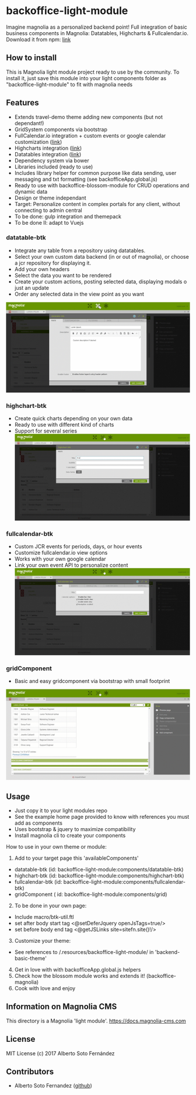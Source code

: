 # backoffice-light-module

Imagine magnolia as a personalized backend point!
Full integration of basic business components in Magnolia: Datatables, Highcharts & Fullcalendar.io.
Download it from npm: [link](https://www.npmjs.com/package/backoffice-magnolia)

## How to install
This is Magnolia light module project ready to use by the community. To install it,
just save this module into your light components folder as "backoffice-light-module" to fit with magnolia needs

## Features

- Extends travel-demo theme adding new components (but not dependant!)
- GridSystem components via bootstrap
- FullCalendar.io integration + custom events or google calendar customization ([link](https://fullcalendar.io/))
- Highcharts integration ([link](https://www.highcharts.com/))
- Datatables integration ([link](https://datatables.net/))
- Dependency system via bower
- Libraries included (ready to use) 
- Includes library helper for common purpose like data sending, user messaging and txt formatting (see backofficeApp.global.js)  
- Ready to use with backoffice-blossom-module for CRUD operations and dynamic data
- Design or theme independant
- Target: Personalize content in complex portals for any client, without connecting to admin central
- To be done: gulp integration and themepack
- To be done II: adapt to Vuejs

### datatable-btk
- Integrate any table from a repository using datatables. 
- Select your own custom data backend (in or out of magnolia), or choose a jcr repository for displaying it.
- Add your own headers
- Select the data you want to be rendered
- Create your custom actions, posting selected data, displaying modals o just an update
- Order any selected data in the view point as you want

![Screenshot](./show-btk-table.gif)

### highchart-btk
- Create quick charts depending on your own data
- Ready to use with different kind of charts
- Support for several series
![Screenshot](./show-btk-chart.gif)

### fullcalendar-btk

- Custom JCR events for periods, days, or hour events
- Customize fullcalendar.io view options
- Works with your own google calendar
- Link your own event API to personalize content
![Screenshot](./show-btk-calendar.gif)

### gridComponent

- Basic and easy gridcomponent via bootstrap with small footprint

![Screenshot](./show-btk-column.gif)

## Usage

- Just copy it to your light modules repo
- See the example home page provided to know with references you must add as components
- Uses bootstrap & jquery to maximize compatibility
- Install magnolia cli to create your components

How to use in your own theme or module:

1.  Add to your target page this  'availableComponents'
- datatable-btk (id: backoffice-light-module:components/datatable-btk)
- highchart-btk (id: backoffice-light-module:components/highchart-btk)
- fullcalendar-btk (id: backoffice-light-module:components/fullcalendar-btk)
- gridComponent ( id: backoffice-light-module:components/grid)

2. To be done in your own page:
- Include macro/btk-util.ftl
- set after body start tag <@setDeferJquery openJsTags=true/>
- set before body end tag <@getJSLinks site=sitefn.site()!/>

3. Customize your theme:
- See references to /.resources/backoffice-light-module/ in 'backend-basic-theme'

4. Get in love with with backofficeApp.global.js helpers
5. Check how the blossom module works and extends it! (backoffice-magnolia) 
6. Cook with love and enjoy

## Information on Magnolia CMS

This directory is a Magnolia 'light module'.
https://docs.magnolia-cms.com

## License
MIT License (c) 2017 Alberto Soto Fernández

## Contributors
* Alberto Soto Fernandez ([github](https://github.com/albertoSoto))